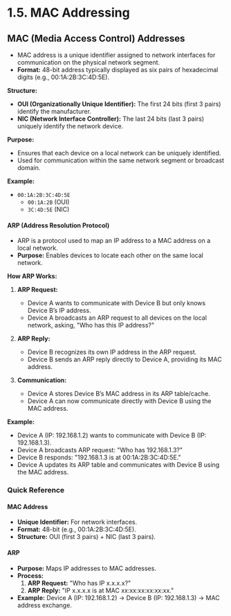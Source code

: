 # 1.5. MAC Addressing

## MAC (Media Access Control) Addresses

- MAC address is a unique identifier assigned to network interfaces for communication on the physical network segment.
- **Format:** 48-bit address typically displayed as six pairs of hexadecimal digits (e.g., 00:1A:2B:3C:4D:5E).

**Structure:**

- **OUI (Organizationally Unique Identifier):** The first 24 bits (first 3 pairs) identify the manufacturer.
- **NIC (Network Interface Controller):** The last 24 bits (last 3 pairs) uniquely identify the network device.

**Purpose:**

- Ensures that each device on a local network can be uniquely identified.
- Used for communication within the same network segment or broadcast domain.

**Example:**

- `00:1A:2B:3C:4D:5E`
  - `00:1A:2B` (OUI)
  - `3C:4D:5E` (NIC)

#### ARP (Address Resolution Protocol)

- ARP is a protocol used to map an IP address to a MAC address on a local network.
- **Purpose:** Enables devices to locate each other on the same local network.

**How ARP Works:**

1. **ARP Request:**
   - Device A wants to communicate with Device B but only knows Device B’s IP address.
   - Device A broadcasts an ARP request to all devices on the local network, asking, "Who has this IP address?"
2. **ARP Reply:**

   - Device B recognizes its own IP address in the ARP request.
   - Device B sends an ARP reply directly to Device A, providing its MAC address.

3. **Communication:**
   - Device A stores Device B’s MAC address in its ARP table/cache.
   - Device A can now communicate directly with Device B using the MAC address.

**Example:**

- Device A (IP: 192.168.1.2) wants to communicate with Device B (IP: 192.168.1.3).
- Device A broadcasts ARP request: "Who has 192.168.1.3?"
- Device B responds: "192.168.1.3 is at 00:1A:2B:3C:4D:5E."
- Device A updates its ARP table and communicates with Device B using the MAC address.

### Quick Reference

#### MAC Address

- **Unique Identifier:** For network interfaces.
- **Format:** 48-bit (e.g., 00:1A:2B:3C:4D:5E).
- **Structure:** OUI (first 3 pairs) + NIC (last 3 pairs).

#### ARP

- **Purpose:** Maps IP addresses to MAC addresses.
- **Process:**
  1. **ARP Request:** "Who has IP x.x.x.x?"
  2. **ARP Reply:** "IP x.x.x.x is at MAC xx:xx:xx:xx:xx:xx."
- **Example:** Device A (IP: 192.168.1.2) -> Device B (IP: 192.168.1.3) -> MAC address exchange.
